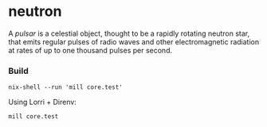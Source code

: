 # neutron

A *pulsar* is a celestial object, thought to be a rapidly rotating neutron star, that emits regular pulses of radio waves and other electromagnetic radiation at rates of up to one thousand pulses per second.

### Build

```
nix-shell --run 'mill core.test'
```

Using Lorri + Direnv:

```
mill core.test
```
